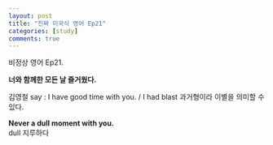 ```yaml
---
layout: post
title: "진짜 미국식 영어 Ep21"
categories: [study]
comments: true
---
```


비정상 영어 Ep21.

<b>너와 함께한 모든 날 즐거웠다.</b>

김영철 say : I have good time with you. / I had blast 과거형이라 이별을 의미할 수 있다. 

<b>Never a dull moment with you.</b> <br>
dull 지루하다 
